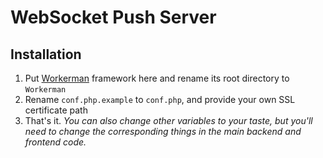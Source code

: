 # WebSocket Push Server
## Installation
1. Put [Workerman](https://github.com/walkor/Workerman) framework here and rename its root directory to `Workerman`
2. Rename `conf.php.example` to `conf.php`, and provide your own SSL certificate path
3. That's it. *You can also change other variables to your taste, but you'll need to change the corresponding things in the main backend and frontend code.*